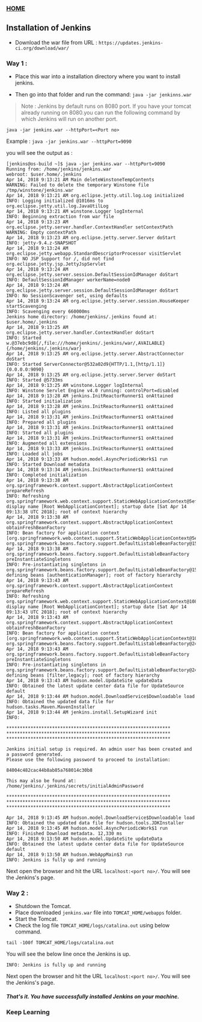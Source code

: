 ### [HOME](https://krishna-waidande-dev.github.io/krishna-waidande.github.io/)

## Installation of Jenkins

+ Download the war file from URL : ```https://updates.jenkins-ci.org/download/war/```


### Way 1 :
+ Place this war into a installation directory where you want to install jenkins.

+ Then go into that folder and run the command: ```java -jar jenkinns.war```

> Note : Jenkins by default runs on 8080 port. If you have your tomcat already running on 8080.you can run the following command by which Jenkins will run on another port.

```java -jar jenkins.war --httpPort=<Port no>```


Example : ```java -jar jenkins.war --httpPort=9090```


you will see the output as :
``` 
[jenkins@os-build ~]$ java -jar jenkins.war --httpPort=9090
Running from: /home/jenkins/jenkins.war
webroot: $user.home/.jenkins
Apr 14, 2018 9:13:21 AM Main deleteWinstoneTempContents
WARNING: Failed to delete the temporary Winstone file /tmp/winstone/jenkins.war
Apr 14, 2018 9:13:21 AM org.eclipse.jetty.util.log.Log initialized
INFO: Logging initialized @1016ms to org.eclipse.jetty.util.log.JavaUtilLog
Apr 14, 2018 9:13:21 AM winstone.Logger logInternal
INFO: Beginning extraction from war file
Apr 14, 2018 9:13:23 AM org.eclipse.jetty.server.handler.ContextHandler setContextPath
WARNING: Empty contextPath
Apr 14, 2018 9:13:23 AM org.eclipse.jetty.server.Server doStart
INFO: jetty-9.4.z-SNAPSHOT
Apr 14, 2018 9:13:24 AM org.eclipse.jetty.webapp.StandardDescriptorProcessor visitServlet
INFO: NO JSP Support for /, did not find org.eclipse.jetty.jsp.JettyJspServlet
Apr 14, 2018 9:13:24 AM org.eclipse.jetty.server.session.DefaultSessionIdManager doStart
INFO: DefaultSessionIdManager workerName=node0
Apr 14, 2018 9:13:24 AM org.eclipse.jetty.server.session.DefaultSessionIdManager doStart
INFO: No SessionScavenger set, using defaults
Apr 14, 2018 9:13:24 AM org.eclipse.jetty.server.session.HouseKeeper startScavenging
INFO: Scavenging every 660000ms
Jenkins home directory: /home/jenkins/.jenkins found at: $user.home/.jenkins
Apr 14, 2018 9:13:25 AM org.eclipse.jetty.server.handler.ContextHandler doStart
INFO: Started w.@37ebc9d8{/,file:///home/jenkins/.jenkins/war/,AVAILABLE}{/home/jenkins/.jenkins/war}
Apr 14, 2018 9:13:25 AM org.eclipse.jetty.server.AbstractConnector doStart
INFO: Started ServerConnector@532a02d9{HTTP/1.1,[http/1.1]}{0.0.0.0:9090}
Apr 14, 2018 9:13:25 AM org.eclipse.jetty.server.Server doStart
INFO: Started @5733ms
Apr 14, 2018 9:13:25 AM winstone.Logger logInternal
INFO: Winstone Servlet Engine v4.0 running: controlPort=disabled
Apr 14, 2018 9:13:28 AM jenkins.InitReactorRunner$1 onAttained
INFO: Started initialization
Apr 14, 2018 9:13:28 AM jenkins.InitReactorRunner$1 onAttained
INFO: Listed all plugins
Apr 14, 2018 9:13:31 AM jenkins.InitReactorRunner$1 onAttained
INFO: Prepared all plugins
Apr 14, 2018 9:13:31 AM jenkins.InitReactorRunner$1 onAttained
INFO: Started all plugins
Apr 14, 2018 9:13:31 AM jenkins.InitReactorRunner$1 onAttained
INFO: Augmented all extensions
Apr 14, 2018 9:13:33 AM jenkins.InitReactorRunner$1 onAttained
INFO: Loaded all jobs
Apr 14, 2018 9:13:33 AM hudson.model.AsyncPeriodicWork$1 run
INFO: Started Download metadata
Apr 14, 2018 9:13:34 AM jenkins.InitReactorRunner$1 onAttained
INFO: Completed initialization
Apr 14, 2018 9:13:38 AM org.springframework.context.support.AbstractApplicationContext prepareRefresh
INFO: Refreshing org.springframework.web.context.support.StaticWebApplicationContext@5efba548: display name [Root WebApplicationContext]; startup date [Sat Apr 14 09:13:38 UTC 2018]; root of context hierarchy
Apr 14, 2018 9:13:38 AM org.springframework.context.support.AbstractApplicationContext obtainFreshBeanFactory
INFO: Bean factory for application context [org.springframework.web.context.support.StaticWebApplicationContext@5efba548]: org.springframework.beans.factory.support.DefaultListableBeanFactory@152286f1
Apr 14, 2018 9:13:38 AM org.springframework.beans.factory.support.DefaultListableBeanFactory preInstantiateSingletons
INFO: Pre-instantiating singletons in org.springframework.beans.factory.support.DefaultListableBeanFactory@152286f1: defining beans [authenticationManager]; root of factory hierarchy
Apr 14, 2018 9:13:43 AM org.springframework.context.support.AbstractApplicationContext prepareRefresh
INFO: Refreshing org.springframework.web.context.support.StaticWebApplicationContext@108ecdf8: display name [Root WebApplicationContext]; startup date [Sat Apr 14 09:13:43 UTC 2018]; root of context hierarchy
Apr 14, 2018 9:13:43 AM org.springframework.context.support.AbstractApplicationContext obtainFreshBeanFactory
INFO: Bean factory for application context [org.springframework.web.context.support.StaticWebApplicationContext@108ecdf8]: org.springframework.beans.factory.support.DefaultListableBeanFactory@24185acd
Apr 14, 2018 9:13:43 AM org.springframework.beans.factory.support.DefaultListableBeanFactory preInstantiateSingletons
INFO: Pre-instantiating singletons in org.springframework.beans.factory.support.DefaultListableBeanFactory@24185acd: defining beans [filter,legacy]; root of factory hierarchy
Apr 14, 2018 9:13:43 AM hudson.model.UpdateSite updateData
INFO: Obtained the latest update center data file for UpdateSource default
Apr 14, 2018 9:13:44 AM hudson.model.DownloadService$Downloadable load
INFO: Obtained the updated data file for hudson.tasks.Maven.MavenInstaller
Apr 14, 2018 9:13:44 AM jenkins.install.SetupWizard init
INFO: 

*************************************************************
*************************************************************
*************************************************************

Jenkins initial setup is required. An admin user has been created and a password generated.
Please use the following password to proceed to installation:

84004c482cac44b8ab85a768014c30b8

This may also be found at: /home/jenkins/.jenkins/secrets/initialAdminPassword

*************************************************************
*************************************************************
*************************************************************

Apr 14, 2018 9:13:45 AM hudson.model.DownloadService$Downloadable load
INFO: Obtained the updated data file for hudson.tools.JDKInstaller
Apr 14, 2018 9:13:45 AM hudson.model.AsyncPeriodicWork$1 run
INFO: Finished Download metadata. 12,330 ms
Apr 14, 2018 9:13:50 AM hudson.model.UpdateSite updateData
INFO: Obtained the latest update center data file for UpdateSource default
Apr 14, 2018 9:13:50 AM hudson.WebAppMain$3 run
INFO: Jenkins is fully up and running
```

Next open the browser and hit the URL ```localhost:<port no>/```. You will see the Jenkins's page. 
 

### Way 2 :

+ Shutdown the Tomcat.
+ Place downloaded ```jenkins.war``` file into ```TOMCAT_HOME/webapps``` folder. 
+ Start the Tomcat.
+ Check the log file ```TOMCAT_HOME/logs/catalina.out``` using below command. 


```tail -100f TOMCAT_HOME/logs/catalina.out```

You will see the below line once the Jenkins is up.

```INFO: Jenkins is fully up and running```

Next open the browser and hit the URL ```localhost:<port no>/```. You will see the Jenkins's page.

##### That's it. You have successfully installed Jenkins on your machine. 

### Keep Learning
